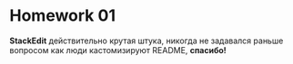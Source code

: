 # Homework 01

**StackEdit** действительно крутая штука, никогда не задавался раньше вопросом как люди кастомизируют README, **спасибо!**
